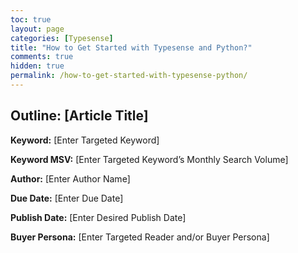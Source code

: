 ```yaml
---
toc: true
layout: page
categories: [Typesense]
title: "How to Get Started with Typesense and Python?"
comments: true
hidden: true
permalink: /how-to-get-started-with-typesense-python/
---
```


## Outline: [Article Title]

**Keyword:** [Enter Targeted Keyword]

**Keyword MSV:** [Enter Targeted Keyword’s Monthly Search Volume]

**Author:** [Enter Author Name]

**Due Date:** [Enter Due Date]

**Publish Date:** [Enter Desired Publish Date]

**Buyer Persona:** [Enter Targeted Reader and/or Buyer Persona]

<br>
